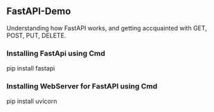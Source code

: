 ## FastAPI-Demo
Understanding how FastAPI works, and getting accquainted with GET, POST, PUT, DELETE.

### Installing FastApi using Cmd

pip install fastapi

### Installing WebServer for FastAPI using Cmd

pip install uvicorn
